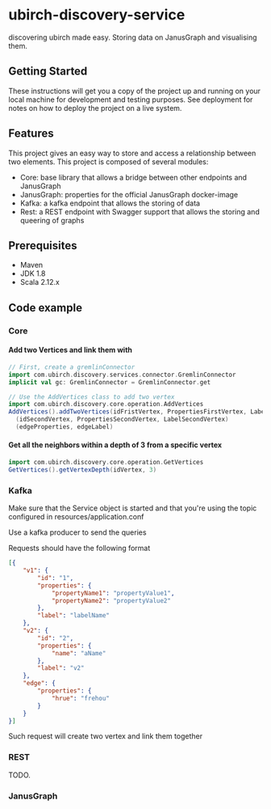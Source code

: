 # ubirch-discovery-service
discovering ubirch made easy. Storing data on JanusGraph and visualising them.

## Getting Started
These instructions will get you a copy of the project up and running on your local machine for development and testing
purposes. See deployment for notes on how to deploy the project on a live system.

## Features
This project gives an easy way to store and access a relationship between two elements. This project is composed
of several modules:
* Core: base library that allows a bridge between other endpoints and JanusGraph
* JanusGraph: properties for the official JanusGraph docker-image
* Kafka: a kafka endpoint that allows the storing of data
* Rest: a REST endpoint with Swagger support that allows the storing and queering of graphs

## Prerequisites
* Maven
* JDK 1.8
* Scala 2.12.x

## Code example
### Core
#### Add two Vertices and link them with
```scala
// First, create a gremlinConnector 
import com.ubirch.discovery.services.connector.GremlinConnector
implicit val gc: GremlinConnector = GremlinConnector.get

// Use the AddVertices class to add two vertex
import com.ubirch.discovery.core.operation.AddVertices
AddVertices().addTwoVertices(idFristVertex, PropertiesFirstVertex, LabelFirstVertex)
  (idSecondVertex, PropertiesSecondVertex, LabelSecondVertex)
  (edgeProperties, edgeLabel)
```

#### Get all the neighbors within a depth of 3 from a specific vertex
```scala
import com.ubirch.discovery.core.operation.GetVertices
GetVertices().getVertexDepth(idVertex, 3)
```

### Kafka
Make sure that the Service object is started and that you're using the topic configured in resources/application.conf

Use a kafka producer to send the queries

Requests should have the following format
```json
[{
	"v1": {
		"id": "1",
		"properties": {
			"propertyName1": "propertyValue1",
			"propertyName2": "propertyValue2"
		},
		"label": "labelName"
	},
	"v2": {
		"id": "2",
		"properties": {
			"name": "aName"
		},
		"label": "v2"
	},
	"edge": {
		"properties": {
			"hrue": "frehou"
		}
	}
}]
```
Such request will create two vertex and link them together

### REST
TODO.

### JanusGraph
